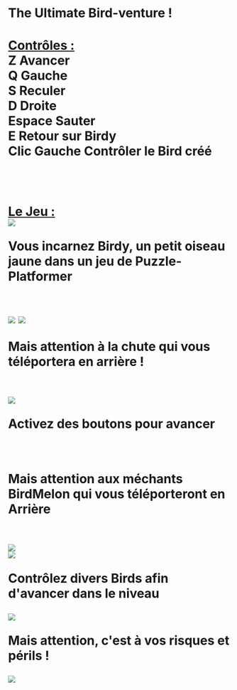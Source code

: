 <h1>The Ultimate Bird-venture !<h1>
<u>Contrôles :</u> <br>
Z   Avancer<br>
Q   Gauche<br>
S   Reculer<br>
D   Droite<br>
Espace  Sauter<br>
E   Retour sur Birdy<br>
Clic Gauche     Contrôler le Bird créé<br>
<br><br><br>
<u>Le Jeu :</u><br>
<img src="README/test.png">
<br>
<p>Vous incarnez Birdy, un petit oiseau jaune dans un jeu de Puzzle-Platformer</p><br>
<img src = "README/TP_parti2.png">
<img src = "README/TP_parti.png">
<br>
<p>Mais attention à la chute qui vous téléportera en arrière !</p>
<br>
<img src = "README/platf text.png">
<p>Activez des boutons pour avancer</p>
<br>
<p>Mais attention aux méchants BirdMelon qui vous téléporteront en Arrière</p><br>
<img src = "README/partBM.png">
<br>
<img src = "README/explo tp Birdmelon.png">
<br>
<p>Contrôlez divers Birds afin d'avancer dans le niveau</p>
<img src = "README/ctrpers2.png">
<br>
<p>Mais attention, c'est à vos risques et périls !</p>
<img src = "README/mort perso.png">

